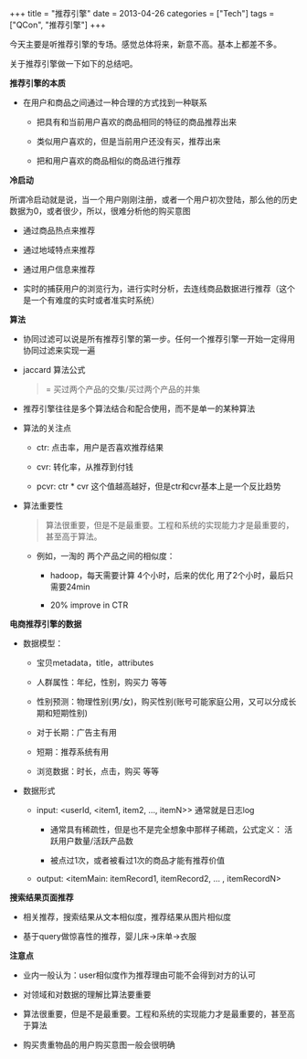 +++
title = "推荐引擎"
date = 2013-04-26
categories = ["Tech"]
tags = ["QCon", "推荐引擎"]
+++

今天主要是听推荐引擎的专场。感觉总体将来，新意不高。基本上都差不多。

关于推荐引擎做一下如下的总结吧。

**推荐引擎的本质**

- 在用户和商品之间通过一种合理的方式找到一种联系

    - 把具有和当前用户喜欢的商品相同的特征的商品推荐出来

    - 类似用户喜欢的，但是当前用户还没有买，推荐出来

    - 把和用户喜欢的商品相似的商品进行推荐

**冷启动**

所谓冷启动就是说，当一个用户刚刚注册，或者一个用户初次登陆，那么他的历史数据为0，或者很少，所以，很难分析他的购买意图

- 通过商品热点来推荐

- 通过地域特点来推荐

- 通过用户信息来推荐

- 实时的捕获用户的浏览行为，进行实时分析，去连线商品数据进行推荐（这个是一个有难度的实时或者准实时系统）

**算法**

- 协同过滤可以说是所有推荐引擎的第一步。任何一个推荐引擎一开始一定得用协同过滤来实现一遍

- jaccard 算法公式

    >= 买过两个产品的交集/买过两个产品的并集

- 推荐引擎往往是多个算法结合和配合使用，而不是单一的某种算法

- 算法的关注点

    - ctr: 点击率，用户是否喜欢推荐结果
    
    - cvr: 转化率，从推荐到付钱

    - pcvr: ctr * cvr  这个值越高越好，但是ctr和cvr基本上是一个反比趋势

- 算法重要性

    > 算法很重要，但是不是最重要。工程和系统的实现能力才是最重要的，甚至高于算法。

    - 例如，一淘的 两个产品之间的相似度：

        - hadoop，每天需要计算 4个小时，后来的优化 用了2个小时，最后只需要24min
         
        - 20% improve in CTR


**电商推荐引擎的数据**

- 数据模型：
  
    - 宝贝metadata，title，attributes

    - 人群属性：年纪，性别，购买力 等等

    - 性别预测：物理性别(男/女)，购买性别(账号可能家庭公用，又可以分成长期和短期性别)

    - 对于长期：广告主有用

    - 短期：推荐系统有用

    - 浏览数据：时长，点击，购买 等等

- 数据形式

    - input: <userId, <item1, item2, …, itemN>> 通常就是日志log

        - 通常具有稀疏性，但是也不是完全想象中那样子稀疏，公式定义： 活跃用户数量/活跃产品数
   
        - 被点过1次，或者被看过1次的商品才能有推荐价值

    - output: <itemMain: itemRecord1, itemRecord2, … , itemRecordN>


**搜索结果页面推荐**

- 相关推荐，搜索结果从文本相似度，推荐结果从图片相似度

- 基于query做惊喜性的推荐，婴儿床->床单->衣服


**注意点**

- 业内一般认为：user相似度作为推荐理由可能不会得到对方的认可

- 对领域和对数据的理解比算法要重要

- 算法很重要，但是不是最重要。工程和系统的实现能力才是最重要的，甚至高于算法

- 购买贵重物品的用户购买意图一般会很明确

